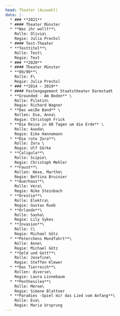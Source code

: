 ```yaml
---
head: Theater (Auswahl)
data: |-
  * ### **2021**
  * #### Theater Münster
  * **Was ihr wollt**\
    Rolle: Olivia\
    Regie: Julia Prechsl
  * #### Test-Theater
  * **Testtitel**\
    Rolle: Test\
    Regie: Test
  * ### **2020**
  * #### Theater Münster
  * **89/90**\
    Rolle: F\
    Regie: Julia Prechsl
  * ### **2014 – 2019**
  * #### Festengagement Staatstheater Darmstadt
  * **Grounded - Am Boden** \
    Rolle: Pilotin\
    Regie: Richard Wagner
  * **Das weiße Band** \
    Rollen: Eva, Anna\
    Regie: Christoph Frick
  * **Die Reise in 80 Tagen um die Erde** \
    Rolle: Auoda\
    Regie: Eike Hannemann
  * **Die rote Zora**\
    Rolle: Zora \
    Regie: Ulf Görke
  * **Caligula**\
    Rolle: Scipio\
    Regie: Christoph Mehler
  * **Faust**\
    Rollen: Hexe, Marthe\
    Regie: Bettina Bruinier
  * **Auerhaus**\
    Rolle: Vera\
    Regie: Nike Steinbach
  * **Orestie**\
    Rolle: Elektra\
    Regie: Gustav Rueb
  * **Orlando**\
    Rolle: Sasha\
    Regie: Lily Sykes
  * **Invasion**\
    Rolle: C\
    Regie: Michael Götz
  * **Peterchens Mondfahrt**\
    Rolle: Anne\
    Regie: Michael Götz
  * **Geld und Gott**\
    Rolle: Josefine\
    Regie: Steffen Klewer
  * **Das Tierreich**\
    Rollen: diverse\
    Regie: Laura Linnebaum
  * **Penthesilea**\
    Rolle: Meroe\
    Regie: Simone Blattner
  * **Paradies -Spiel mir das Lied vom Anfang**\
    Rolle: Eva\
    Regie: Maria Ursprung
---
```

